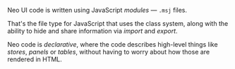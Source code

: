 Neo UI code is written using JavaScript _modules_ — `.msj` files.

That's the file type for JavaScript that uses the class system,
along with the ability to hide and share information via _import_
and _export_.

Neo code is _declarative_, where the code describes high-level
things like _stores_, _panels_ or _tables_, without having to 
worry about how those are rendered in HTML.


